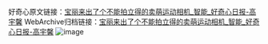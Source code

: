 好奇心原文链接：[宝丽来出了个不能拍立得的卖萌运动相机_智能_好奇心日报-高宇馨](https://www.qdaily.com/articles/1855.html)
WebArchive归档链接：[宝丽来出了个不能拍立得的卖萌运动相机_智能_好奇心日报-高宇馨](http://web.archive.org/web/20190623150049/https://www.qdaily.com/articles/1855.html)
![image](http://ww3.sinaimg.cn/large/007d5XDply1g3v63npftoj30u0303x2s)